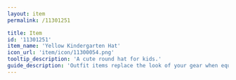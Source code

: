 ```yaml
---
layout: item
permalink: /11301251

title: Item
id: '11301251'
item_name: 'Yellow Kindergarten Hat'
icon_url: 'item/icon/11300054.png'
tooltip_description: 'A cute round hat for kids.'
guide_description: 'Outfit items replace the look of your gear when equipped.'
---
```

